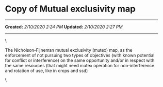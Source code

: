 Copy of Mutual exclusivity map
==============================

  -------------- ---------------------
  **Created:**   *2/10/2020 2:24 PM*
  **Updated:**   *2/10/2020 2:27 PM*
  -------------- ---------------------

\

The Nicholson-Fijneman mutual exclusivity (mutex) map, as the
enforcement of not pursuing two types of objectives (with known
potential for conflict or interference) on the same opportunity and/or
in respect with the same resources (that might need mutex operation for
non-interference and rotation of use, like in crops and ssd)

\

 
